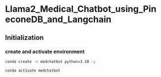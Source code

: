 # Llama2_Medical_Chatbot_using_PineconeDB_and_Langchain

## Initialization

### create and activate environment
``` bash 
conda create -n medchatbot python=3.10 -y 
```

``` bash 
conda activate medchatbot 
```